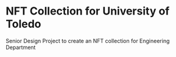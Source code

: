 # NFT Collection for University of Toledo
 Senior Design Project to create an NFT collection for Engineering Department
